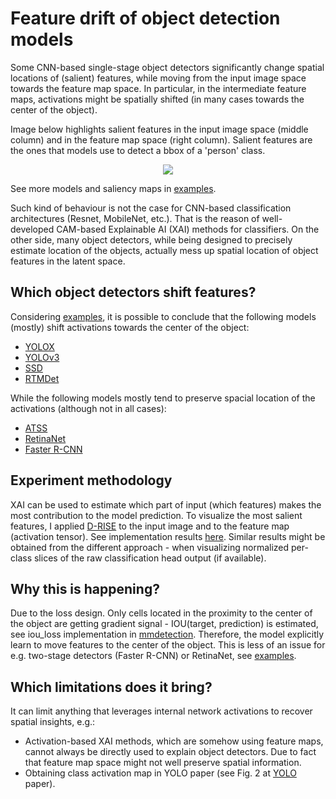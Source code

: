 # Feature drift of object detection models

Some CNN-based single-stage object detectors significantly change spatial locations of (salient) features, 
while moving from the input image space towards the feature map space. 
In particular, in the intermediate feature maps, activations might be spatially shifted 
(in many cases towards the center of the object).

Image below highlights salient features in the input image space (middle column) and in the feature map space (right column).
Salient features are the ones that models use to detect a bbox of a 'person' class.

<div align="center">
    <img src="https://github.com/negvet/feature_drift/assets/17028475/a2bab030-e185-42ac-b25a-39d6e8f88703">
</div>

See more models and saliency maps in [examples](saliency_maps).

Such kind of behaviour is not the case for CNN-based classification architectures (Resnet, MobileNet, etc.).
That is the reason of well-developed CAM-based Explainable AI (XAI) methods for classifiers.
On the other side, many object detectors, while being designed to precisely estimate location of the objects, 
actually mess up spatial location of object features in the latent space.

## Which object detectors shift features?
Considering [examples](saliency_maps), it is possible to conclude that the following models (mostly) shift activations
towards the center of the object:
- [YOLOX](https://arxiv.org/pdf/2107.08430.pdf)
- [YOLOv3](https://arxiv.org/pdf/1804.02767.pdf)
- [SSD](https://arxiv.org/pdf/1512.02325.pdf)
- [RTMDet](https://arxiv.org/pdf/2212.07784.pdf)

While the following models mostly tend to preserve spacial location of the activations (although not in all cases):
- [ATSS](https://arxiv.org/pdf/1912.02424.pdf)
- [RetinaNet](https://arxiv.org/pdf/1708.02002v2.pdf)
- [Faster R-CNN](https://arxiv.org/pdf/1506.01497.pdf)

## Experiment methodology
XAI can be used to estimate which part of input (which features) makes the most contribution to the model prediction.
To visualize the most salient features, 
I applied [D-RISE](https://arxiv.org/pdf/2006.03204.pdf) to the input image and to the feature map (activation tensor). 
See implementation results [here](src/README.md).
Similar results might be obtained from the different approach - 
when visualizing normalized per-class slices of the raw classification head output (if available).

## Why this is happening?
Due to the loss design.
Only cells located in the proximity to the center of the object are getting gradient signal - 
IOU(target, prediction) is estimated, see iou_loss implementation in [mmdetection](https://github.com/open-mmlab/mmdetection/blob/f78af7785ada87f1ced75a2313746e4ba3149760/mmdet/models/losses/iou_loss.py#L47).
Therefore, the model explicitly learn to move features to the center of the object.
This is less of an issue for e.g. two-stage detectors (Faster R-CNN) or RetinaNet, see [examples](saliency_maps).

## Which limitations does it bring?
It can limit anything that leverages internal network activations to recover spatial insights, e.g.:
- Activation-based XAI methods, which are somehow using feature maps, cannot always be directly used to explain object detectors. 
Due to fact that feature map space might not well preserve spatial information.
- Obtaining class activation map in YOLO paper (see Fig. 2 at [YOLO](https://arxiv.org/pdf/1506.02640.pdf) paper).

